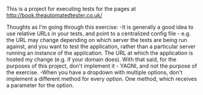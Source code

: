 This is a project for executing tests for the pages at http://book.theautomatedtester.co.uk/

Thoughts as I'm going through this exercise:
-It is generally a good idea to use relative URLs in your tests, and point to a centralized config file - e.g. the URL may change depending on which server the tests are being run against, and you want to test the application, rather than a particular server running an instance of the application. The URL at which the application is hosted my change (e.g. if your domain does). With that said, for the purposes of this project, don't implement it - YAGNI, and not the purpose of the exercise.
-When you have a dropdown with multiple options, don't implement a different method for every option. One method, which receives a parameter for the option.